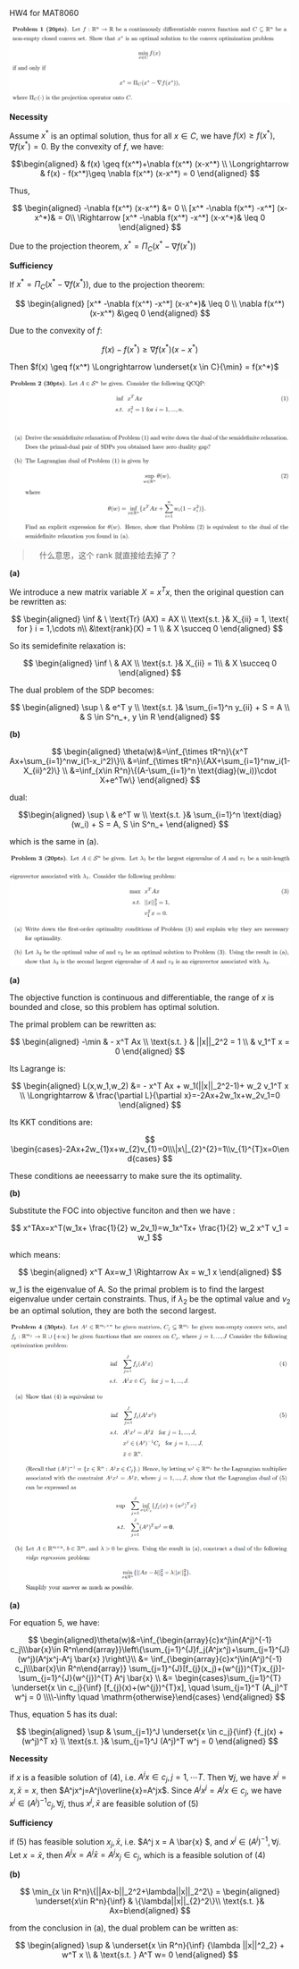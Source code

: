 <div class = 'centerwords'>

HW4 for MAT8060

</div>


<div align = 'center'>

![](../../image/20240103CV1.png)
</div>

**Necessity**

Assume $x^*$ is an optimal solution, thus for all $x\in C$, we have $f(x)\geq f(x^*), \nabla f(x^*)=0$. By the convexity of $f$, we have:

$$\begin{aligned}
    & f(x) \geq f(x^*)+\nabla f(x^*) (x-x^*) \\
    \Longrightarrow  & f(x) - f(x^*)\geq \nabla f(x^*) (x-x^*) = 0
\end{aligned}
$$

Thus,

$$
\begin{aligned}
    -\nabla f(x^*) (x-x^*) &= 0 \\
    [x^* -\nabla f(x^*) -x^*] (x-x^*)& = 0\\
    \Rightarrow [x^* -\nabla f(x^*) -x^*] (x-x^*)& \leq 0
\end{aligned}
$$

Due to the projection theorem, $x^*=\Pi_C(x^*-\nabla f(x^*))$

**Sufficiency**

If $x^*=\Pi_C(x^*-\nabla f(x^*))$, due to the projection theorem:

$$
\begin{aligned}
    [x^* -\nabla f(x^*) -x^*] (x-x^*)& \leq 0 \\
    \nabla f(x^*) (x-x^*) &\geq 0
\end{aligned}
$$

Due to the convexity of $f$:

$$
f(x) - f(x^*)\geq \nabla f(x^*) (x-x^*)
$$

Then $f(x) \geq f(x^*) \Longrightarrow \underset{x \in C}{\min} = f(x^*)$


<div align = 'center'>

![](../../image/20240103CV2.png)
</div>


>　什么意思，这个 rank 就直接给去掉了？

**(a)**

We introduce a new matrix variable $X = x^T x$, then the original question can be rewritten as:

$$
\begin{aligned}
    \inf & \ \text{Tr} (AX) = AX \\
    \text{s.t. }& X_{ii} = 1, \text{ for } i = 1,\cdots n\\
    &\text{rank}(X) = 1  \\
    & X \succeq 0
\end{aligned}
$$

So its semidefinite relaxation is:

$$
\begin{aligned}
    \inf \  & AX \\
    \text{s.t. }& X_{ii} = 1\\    
     & X \succeq 0
\end{aligned}
$$


The dual problem of the SDP becomes:

$$
\begin{aligned}
    \sup \ & e^T y \\   
    \text{s.t. }& \sum_{i=1}^n y_{ii} + S = A \\
    & S \in S^n_+, y \in R
\end{aligned}
$$

**(b)**

$$
\begin{aligned}
    \theta(w)&=\inf_{\times tR^n}\{x^T Ax+\sum_{i=1}^nw_i(1-x_i^2)\}\\
    &=\inf_{\times tR^n}\{AX+\sum_{i=1}^nw_i(1-X_{ii}^2)\} \\
    &=\inf_{x\in R^n}\{(A-\sum_{i=1}^n \text{diag}(w_i))\cdot X+e^Tw\}
\end{aligned}
$$

dual:

$$\begin{aligned}
    \sup \ & e^T w \\
    \text{s.t. }& \sum_{i=1}^n \text{diag}(w_i) + S = A, S \in S^n_+
\end{aligned}
$$

which is the same in (a).

<div align = 'center'>

![](../../image/20240103CV31.png)
</div>

<div align = 'center'>

![](../../image/20240103CV32.png)
</div>

**(a)**

The objective function is continuous and differentiable, the range of $x$ is bounded and close, so this problem has optimal solution.

The primal problem can be rewritten as:

$$
\begin{aligned}
    -\min & - x^T Ax \\
    \text{s.t. } & ||x||_2^2 = 1 \\
    & v_1^T x = 0
\end{aligned}
$$

Its Lagrange is:

$$
\begin{aligned}
    L(x,w_1,w_2) &= - x^T Ax + w_1(||x||_2^2-1)+ w_2 v_1^T x \\
    \Longrightarrow & \frac{\partial L}{\partial x}=-2Ax+2w_1x+w_2v_1=0
\end{aligned}
$$

Its KKT conditions are:

$$
\begin{cases}-2Ax+2w_{1}x+w_{2}v_{1}=0\\\|x\|_{2}^{2}=1\\v_{1}^{T}x=0\end{cases}
$$

These conditions ae neeessarry to make sure the its optimality.

**(b)**

Substitute the FOC into objective funciton and then we have :

$$
x^TAx=x^T(w_1x+ \frac{1}{2} w_2v_1)=w_1x^Tx+ \frac{1}{2} w_2 x^T v_1 = w_1
$$

which means:

$$
\begin{aligned}
    x^T Ax=w_1 \Rightarrow Ax = w_1 x
\end{aligned}
$$

w_1 is the eigenvalue of A. So the primal problem is to find the largest eigenvalue under certain constraints. Thus, if $\lambda_2$ be the optimal value and $v_2$ be an optimal solution, they are both the second largest.


<div align = 'center'>

![](../../image/20240103CV4.png)
</div>

**(a)**

For equation 5, we have:

$$
\begin{aligned}\theta(w)&=\inf_{\begin{array}{c}x^j\in(A^j)^{-1} c_j\\\bar{x}\in R^n\end{array}}\left\{\sum_{j=1}^{J}f_j(A^jx^j)+\sum_{j=1}^{J}(w^j)(A^jx^j-A^j \bar{x} )\right\}\\
&= \inf_{\begin{array}{c}x^j\in(A^j)^{-1} c_j\\\bar{x}\in R^n\end{array}} \sum_{j=1}^{J}[f_{j}(x_j)+(w^{j})^{T}x_{j}]-\sum_{j=1}^{J}(w^{j})^{T} A^j \bar{x} \\
&= \begin{cases}\sum_{j=1}^{T} \underset{x \in c_j}{\inf} [f_{j}(x)+(w^{j})^{T}x], \quad \sum_{j=1}^T (A_j)^T w^j = 0 \\\\-\infty \quad \mathrm{otherwise}\end{cases}
\end{aligned}
$$

Thus, equation 5 has its dual:

$$
\begin{aligned}
    \sup & \sum_{j=1}^J \underset{x \in c_j}{\inf} {f_j(x) + (w^j)^T x} \\
    \text{s.t. }& \sum_{j=1}^J (A^j)^T w^j = 0
\end{aligned}
$$

**Necessity**

if $x$ is a feasible solution of (4), i.e. $A^j x \in c_j, j=1,\cdots T$. Then $\forall j$, we have $x^j = x, \bar{x}=x$, then $A^jx^j=A^j\overline{x}=A^jx$. Since $A^jx^j=A^j x \in c_j$, we have $x^j \in (A^j)^{-1}c_j, \forall j$, thus $x^j, \bar{x}$ are feasible solution of (5)


**Sufficiency**

if (5) has feasible solution $x_j,\bar{x}$, i.e. $A^j x = A \bar{x} $, and $x^j \in (A^j)^{-1},\forall j$. Let $x = \bar{x}$, then $A^j x = A^j \bar{x} = A^j x_j \in c_j$, which is a feasible solution of (4)

**(b)**

$$
\min_{x \in R^n}\{||Ax-b||_2^2+\lambda||x||_2^2\} = \begin{aligned} \underset{x\in R^n}{\inf} & \{\lambda||x||_{2}^2\}\\ \text{s.t. }& Ax=b\end{aligned}
$$

from the conclusion in (a), the dual problem can be written as:

$$
\begin{aligned}
    \sup & \underset{x \in R^n}{\inf} {\lambda ||x||^2_2} + w^T x \\
    & \text{s.t. } A^T w= 0
\end{aligned}
$$

